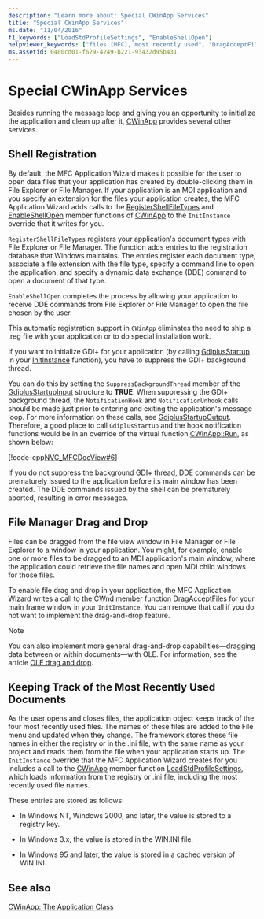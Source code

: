 ```yaml
---
description: "Learn more about: Special CWinApp Services"
title: "Special CWinApp Services"
ms.date: "11/04/2016"
f1_keywords: ["LoadStdProfileSettings", "EnableShellOpen"]
helpviewer_keywords: ["files [MFC], most recently used", "DragAcceptFiles method [MFC]", "MRU lists", "GDI+, initializing for MFC", "GDI+, suppressing background thread [MFC]", "CWinApp class [MFC], shell registration", "application objects [MFC], services", "CWinApp class [MFC], initializing GDI+", "MFC, shell registration", "CWinApp class [MFC], File Manager drag and drop", "LoadStdProfileSettings method [MFC]", "MFC, most-recently-used file list", "RegisterShellFileTypes method [MFC]", "drag and drop [MFC], files", "registering file types", "Shell, registering file types", "services, provided by CWinApp", "CWinApp class [MFC], recently used documents", "CWinApp class [MFC], services", "files [MFC], drag and drop", "EnableShellOpen method [MFC]", "registry [MFC], most recently used files", "MFC, file operations", "registration [MFC], shell"]
ms.assetid: 0480cd01-f629-4249-b221-93432d95b431
---
```

# Special CWinApp Services

Besides running the message loop and giving you an opportunity to initialize the application and clean up after it, [CWinApp](../mfc/reference/cwinapp-class.md) provides several other services.

## <a name="_core_shell_registration"></a> Shell Registration

By default, the MFC Application Wizard makes it possible for the user to open data files that your application has created by double-clicking them in File Explorer or File Manager. If your application is an MDI application and you specify an extension for the files your application creates, the MFC Application Wizard adds calls to the [RegisterShellFileTypes](../mfc/reference/cwinapp-class.md#registershellfiletypes) and [EnableShellOpen](../mfc/reference/cwinapp-class.md#enableshellopen) member functions of [CWinApp](../mfc/reference/cwinapp-class.md) to the `InitInstance` override that it writes for you.

`RegisterShellFileTypes` registers your application's document types with File Explorer or File Manager. The function adds entries to the registration database that Windows maintains. The entries register each document type, associate a file extension with the file type, specify a command line to open the application, and specify a dynamic data exchange (DDE) command to open a document of that type.

`EnableShellOpen` completes the process by allowing your application to receive DDE commands from File Explorer or File Manager to open the file chosen by the user.

This automatic registration support in `CWinApp` eliminates the need to ship a .reg file with your application or to do special installation work.

If you want to initialize GDI+ for your application (by calling [GdiplusStartup](/windows/win32/api/gdiplusinit/nf-gdiplusinit-gdiplusstartup) in your [InitInstance](../mfc/reference/cwinapp-class.md#initinstance) function), you have to suppress the GDI+ background thread.

You can do this by setting the `SuppressBackgroundThread` member of the [GdiplusStartupInput](/windows/win32/api/gdiplusinit/ns-gdiplusinit-gdiplusstartupinput) structure to **TRUE**. When suppressing the GDI+ background thread, the `NotificationHook` and `NotificationUnhook` calls should be made just prior to entering and exiting the application's message loop. For more information on these calls, see [GdiplusStartupOutput](/windows/win32/api/gdiplusinit/ns-gdiplusinit-gdiplusstartupoutput). Therefore, a good place to call `GdiplusStartup` and the hook notification functions would be in an override of the virtual function [CWinApp::Run](../mfc/reference/cwinapp-class.md#run), as shown below:

[!code-cpp[NVC_MFCDocView#6](../mfc/codesnippet/cpp/special-cwinapp-services_1.cpp)]

If you do not suppress the background GDI+ thread, DDE commands can be prematurely issued to the application before its main window has been created. The DDE commands issued by the shell can be prematurely aborted, resulting in error messages.

## <a name="_core_file_manager_drag_and_drop"></a> File Manager Drag and Drop

Files can be dragged from the file view window in File Manager or File Explorer to a window in your application. You might, for example, enable one or more files to be dragged to an MDI application's main window, where the application could retrieve the file names and open MDI child windows for those files.

To enable file drag and drop in your application, the MFC Application Wizard writes a call to the [CWnd](../mfc/reference/cwnd-class.md) member function [DragAcceptFiles](../mfc/reference/cwnd-class.md#dragacceptfiles) for your main frame window in your `InitInstance`. You can remove that call if you do not want to implement the drag-and-drop feature.

> [!NOTE]
> You can also implement more general drag-and-drop capabilities—dragging data between or within documents—with OLE. For information, see the article [OLE drag and drop](../mfc/drag-and-drop-ole.md).

## <a name="_core_keeping_track_of_the_most_recently_used_documents"></a> Keeping Track of the Most Recently Used Documents

As the user opens and closes files, the application object keeps track of the four most recently used files. The names of these files are added to the File menu and updated when they change. The framework stores these file names in either the registry or in the .ini file, with the same name as your project and reads them from the file when your application starts up. The `InitInstance` override that the MFC Application Wizard creates for you includes a call to the [CWinApp](../mfc/reference/cwinapp-class.md) member function [LoadStdProfileSettings](../mfc/reference/cwinapp-class.md#loadstdprofilesettings), which loads information from the registry or .ini file, including the most recently used file names.

These entries are stored as follows:

- In Windows NT, Windows 2000, and later, the value is stored to a registry key.

- In Windows 3.x, the value is stored in the WIN.INI file.

- In Windows 95 and later, the value is stored in a cached version of WIN.INI.

## See also

[CWinApp: The Application Class](../mfc/cwinapp-the-application-class.md)
